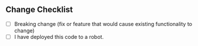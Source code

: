 ## Change Checklist
<!--- What types of changes does your code introduce? Put an `x` in all the boxes that apply: -->
- [ ] Breaking change (fix or feature that would cause existing functionality to change)
- [ ] I have deployed this code to a robot.
